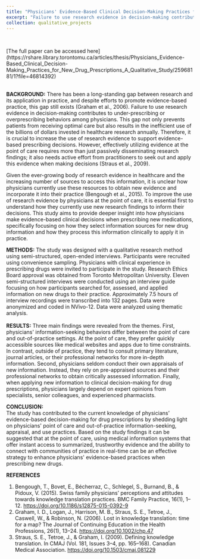 ```yaml
---
title: "Physicians' Evidence-Based Clinical Decision-Making Practices for New Drug Prescriptions: A Qualitative Study"
excerpt: "Failure to use research evidence in decision-making contributes to the injudicious prescribing of drugs and the deprivation of recommended care for patients. This study explores how physicians make evidence-based clinical decisions when prescribing new drugs. Through eleven semi-structured interviews and thematic coding, the study found that physicians often rely on easily accessible, reliable sources such as medical websites due to time constraints at the point of care (POC). They also depend on pre-appraised information and expert knowledge from specialists and colleagues to support their clinical decisions."
collection: qualitative_projects
---
```

<br/>
<p>
[The full paper can be accessed here](https://rshare.library.torontomu.ca/articles/thesis/Physicians_Evidence-Based_Clinical_Decision-Making_Practices_for_New_Drug_Prescriptions_A_Qualitative_Study/25968181/1?file=46814392)
</p>
<br/>
<b>BACKGROUND:</b>  
There has been a long-standing gap between research and its application in practice, and despite efforts to promote evidence-based practice, this gap still exists (Graham et al., 2006). Failure to use research evidence in decision-making contributes to under-prescribing or overprescribing behaviors among physicians. This gap not only prevents patients from receiving optimal care but also results in the inefficient use of the billions of dollars invested in healthcare research annually. Therefore, it is crucial to increase the use of research evidence to support evidence-based prescribing decisions. However, effectively utilizing evidence at the point of care requires more than just passively disseminating research findings; it also needs active effort from practitioners to seek out and apply this evidence when making decisions (Straus et al., 2009).
<p>
Given the ever-growing body of research evidence in healthcare and the increasing number of sources to access this information, it is unclear how physicians currently use these resources to obtain new evidence and incorporate it into their practice (Bengough et al., 2015). To improve the use of research evidence by physicians at the point of care, it is essential first to understand how they currently use new research findings to inform their decisions. This study aims to provide deeper insight into how physicians make evidence-based clinical decisions when prescribing new medications, specifically focusing on how they select information sources for new drug information and how they process this information clinically to apply it in practice.
</p>
<b>METHODS:</b>  
The study was designed with a qualitative research method using semi-structured, open-ended interviews. Participants were recruited using convenience sampling. Physicians with clinical experience in prescribing drugs were invited to participate in the study. Research Ethics Board approval was obtained from Toronto Metropolitan University. Eleven semi-structured interviews were conducted using an interview guide focusing on how participants searched for, assessed, and applied information on new drugs to their practice. Approximately 7.5 hours of interview recordings were transcribed into 132 pages. Data were anonymized and coded in NVivo-12. Data were analyzed using thematic analysis.<br/>
<br/>
<b>RESULTS:</b>  
Three main findings were revealed from the themes. First, physicians' information-seeking behaviors differ between the point of care and out-of-practice settings. At the point of care, they prefer quickly accessible sources like medical websites and apps due to time constraints. In contrast, outside of practice, they tend to consult primary literature, journal articles, or their professional networks for more in-depth information. Second, physicians seldom conduct their own appraisals of new information. Instead, they rely on pre-appraised sources and their professional networks to obtain critically assessed information. Finally, when applying new information to clinical decision-making for drug prescriptions, physicians largely depend on expert opinions from specialists, senior colleagues, and experienced pharmacists. <br/>

<b>CONCLUSION:</b>  
The study has contributed to the current knowledge of physicians’ evidence-based decision-making for drug prescriptions by shedding light on physicians' point of care and out-of-practice information-seeking, appraisal, and use practices. Based on the study findings it can be suggested that at the point of care, using medical information systems that offer instant access to summarized, trustworthy evidence and the ability to connect with communities of practice in real-time can be an effective strategy to enhance physicians' evidence-based practices when prescribing new drugs.<br/>

<b>REFERENCES</b>
1. Bengough, T., Bovet, E., Bécherraz, C., Schlegel, S., Burnand, B., & Pidoux, V. (2015). Swiss family physicians’ perceptions and attitudes towards knowledge translation practices. BMC Family Practice, 16(1), 1–12. https://doi.org/10.1186/s12875-015-0392-9 <br/>
2. Graham, I. D., Logan, J., Harrison, M. B., Straus, S. E., Tetroe, J., Caswell, W., & Robinson, N. (2006). Lost in knowledge translation: time for a map? The Journal of Continuing Education in the Health Professions, 26(1), 13–24. https://doi.org/10.1002/chp.47 <br/>
3. Straus, S. E., Tetroe, J., & Graham, I. (2009). Defining knowledge translation. In CMAJ (Vol. 181, Issues 3–4, pp. 165–168). Canadian Medical Association. https://doi.org/10.1503/cmaj.081229 <br/>
